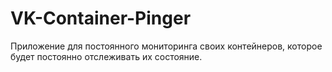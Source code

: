 # VK-Container-Pinger
Приложение для постоянного мониторинга своих контейнеров, которое будет постоянно отслеживать их состояние.
